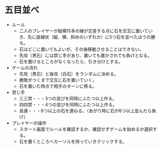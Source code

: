 # 五目並べ
* ルール
    * 二人のプレイヤーが縦横15本の線が交差する点に石を交互に置いていき、先に直線状（縦、横、斜めのいずれか）に5つ石を並べたほうの勝ち。
    * 石はどこに置いてもよいが、その後移動させることはできない。
    * 先攻（黒石）には禁じ手があり、置いても置かされても負けとなる。
    * 石を置けるところがなくなったら、引き分けとする。
* ゲームの流れ
    * 先攻（黒石）と後攻（白石）をランダムに決める。
    * 勝敗がつくまで交互に石を置いていく。
    * 石を置いた時点で相手のターンに移る。
* 禁じ手
    * 三三禁・・・3つの並びを同時にふたつ以上作る。
    * 四四禁・・・4つの並びを同時にふたつ以上作る。
    * 長連・・・6つ以上の石を連ねる。（あがり時に石が6つ以上並んだら負け）
* プレイヤーの操作
    * スタート画面でルールを確認するか、確認せずゲームを始めるか選択する。
    * 石を置くところへカーソルを持っていきクリックする。